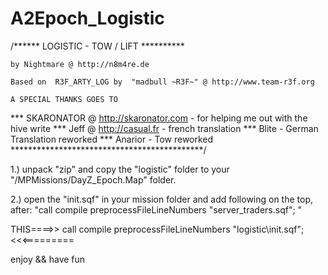 # A2Epoch_Logistic

/****** LOGISTIC - TOW / LIFT **********

	by Nightmare @ http://n8m4re.de

	Based on  R3F_ARTY_LOG by  "madbull ~R3F~" @ http://www.team-r3f.org

	A SPECIAL THANKS GOES TO

 *** SKARONATOR @ http://skaronator.com - for helping me out with the hive write 
 *** Jeff @ http://casual.fr  - french translation
 *** Blite - German Translation reworked
 *** Anarior - Tow reworked	
********************************************/


1.)  unpack  "zip" and copy the "logistic" folder to your "/MPMissions/DayZ_Epoch.Map" folder.

2.)  open the "init.sqf" in your mission folder and add following on the top, after:   "call compile preprocessFileLineNumbers "server_traders.sqf"; "

THIS====>>   call compile preprocessFileLineNumbers "logistic\init.sqf";   <<<=========
	
	
enjoy  &&  have fun
